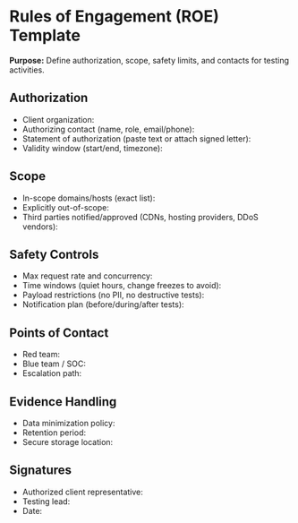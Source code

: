 # Rules of Engagement (ROE) Template

**Purpose:** Define authorization, scope, safety limits, and contacts for testing activities.

## Authorization
- Client organization:
- Authorizing contact (name, role, email/phone):
- Statement of authorization (paste text or attach signed letter):
- Validity window (start/end, timezone):

## Scope
- In-scope domains/hosts (exact list):
- Explicitly out-of-scope:
- Third parties notified/approved (CDNs, hosting providers, DDoS vendors):

## Safety Controls
- Max request rate and concurrency:
- Time windows (quiet hours, change freezes to avoid):
- Payload restrictions (no PII, no destructive tests):
- Notification plan (before/during/after tests):

## Points of Contact
- Red team:
- Blue team / SOC:
- Escalation path:

## Evidence Handling
- Data minimization policy:
- Retention period:
- Secure storage location:

## Signatures
- Authorized client representative:
- Testing lead:
- Date:
